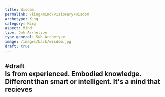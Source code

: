 ```yaml
---
title: Wisdom
permalink: /king/mind/visionary/wisdom
archetype: King
category: King
aspect: Mind
type: Sub Archetype
type_general: Sub Archetype
image: /images/back/wisdom.jpg
draft: true
---
```

#draft   
Is from experienced. Embodied knowledge. Different than smart or intelligent. It's a mind that recieves
---
